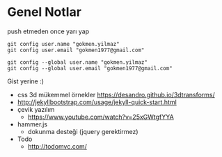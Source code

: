 # Genel Notlar

push etmeden once yarı yap
````
git config user.name "gokmen.yilmaz"
git config user.email "gokmen1977@gmail.com"
````
````
git config --global user.name "gokmen.yilmaz"
git config --global user.email "gokmen1977@gmail.com"
````

Gist yerine :)

* css 3d mükemmel örnekler https://desandro.github.io/3dtransforms/
* http://jekyllbootstrap.com/usage/jekyll-quick-start.html
* çevik yazılım
  * https://www.youtube.com/watch?v=25xGWtgfYYA
* hammer.js
  * dokunma desteği (jquery gerektirmez)
* Todo
  * http://todomvc.com/
  
  
  
